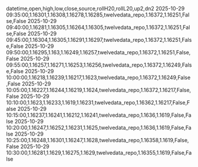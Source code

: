 datetime,open,high,low,close,source,rollH20,rollL20,up2,dn2
2025-10-29 09:35:00,1.16301,1.16308,1.16278,1.16285,twelvedata_repo,1.16372,1.16251,False,False
2025-10-29 09:40:00,1.16281,1.16305,1.16264,1.16305,twelvedata_repo,1.16372,1.16251,False,False
2025-10-29 09:45:00,1.16304,1.16305,1.16291,1.16297,twelvedata_repo,1.16372,1.16251,False,False
2025-10-29 09:50:00,1.16295,1.163,1.16249,1.16257,twelvedata_repo,1.16372,1.16251,False,False
2025-10-29 09:55:00,1.16257,1.16271,1.16253,1.16256,twelvedata_repo,1.16372,1.16249,False,False
2025-10-29 10:00:00,1.16218,1.16239,1.16217,1.1623,twelvedata_repo,1.16372,1.16249,False,False
2025-10-29 10:05:00,1.16227,1.16244,1.16219,1.1624,twelvedata_repo,1.16372,1.16217,False,False
2025-10-29 10:10:00,1.1623,1.16233,1.1619,1.16231,twelvedata_repo,1.16362,1.16217,False,False
2025-10-29 10:15:00,1.16237,1.16241,1.16212,1.16241,twelvedata_repo,1.1636,1.1619,False,False
2025-10-29 10:20:00,1.16247,1.16252,1.16231,1.1625,twelvedata_repo,1.1636,1.1619,False,False
2025-10-29 10:25:00,1.16248,1.16301,1.16247,1.1628,twelvedata_repo,1.16358,1.1619,False,False
2025-10-29 10:30:00,1.16281,1.1629,1.16275,1.1629,twelvedata_repo,1.16355,1.1619,False,False
